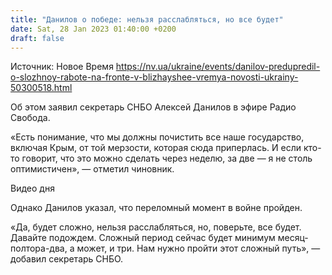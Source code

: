 ```yaml
---
title: "Данилов о победе: нельзя расслабляться, но все будет"
date: Sat, 28 Jan 2023 01:40:00 +0200
draft: false
---
```

Источник: Новое Время https://nv.ua/ukraine/events/danilov-predupredil-o-slozhnoy-rabote-na-fronte-v-blizhayshee-vremya-novosti-ukrainy-50300518.html


Об этом заявил секретарь СНБО Алексей Данилов в эфире Радио Свобода.

«Есть понимание, что мы должны почистить все наше государство, включая Крым, от той мерзости, которая сюда приперлась. И если кто-то говорит, что это можно сделать через неделю, за две — я не столь оптимистичен», — отметил чиновник.

  Видео дня   

Однако Данилов указал, что переломный момент в войне пройден.

«Да, будет сложно, нельзя расслабляться, но, поверьте, все будет. Давайте подождем. Сложный период сейчас будет минимум месяц-полтора-два, а может, и три. Нам нужно пройти этот сложный путь», — добавил секретарь СНБО.
